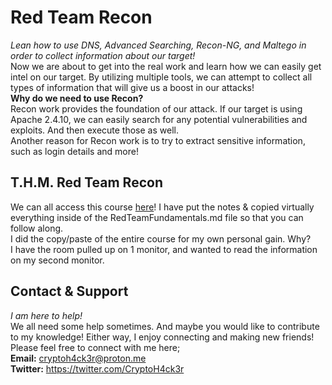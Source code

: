 # Red Team Recon  
*Lean how to use DNS, Advanced Searching, Recon-NG, and Maltego in order to collect information about our target!*  
Now we are about to get into the real work and learn how we can easily get intel on our target. By utilizing multiple tools, we can attempt to collect all types of information that will give us a boost in our attacks!  
**Why do we need to use Recon?**  
Recon work provides the foundation of our attack. If our target is using Apache 2.4.10, we can easily search for any potential vulnerabilities and exploits. And then execute those as well.  
Another reason for Recon work is to try to extract sensitive information, such as login details and more!  

## T.H.M. Red Team Recon  
We can all access this course [here](https://tryhackme.com/room/redteamrecon)! I have put the notes & copied virtually everything inside of the RedTeamFundamentals.md file so that you can follow along.  
I did the copy/paste of the entire course for my own personal gain. Why?  
I have the room pulled up on 1 monitor, and wanted to read the information on my second monitor.  
  
## Contact & Support  
*I am here to help!*  
We all need some help sometimes. And maybe you would like to contribute to my knowledge! Either way, I enjoy connecting and making new friends!  
Please feel free to connect with me here;  
**Email:** cryptoh4ck3r@proton.me  
**Twitter:** https://twitter.com/CryptoH4ck3r  

